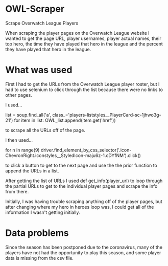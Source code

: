 # OWL-Scraper
Scrape Overwatch League Players

When scraping the player pages on the Overwatch League website I wanted to get the page URL, player usernames, player actual names, their top hero, the time they have played that hero in the league and the percent they have played that hero in the league.

# What was used

First I had to get the URLs from the Overwatch League player roster, but I had to use selenium to click through the list because there were no links to other pages.

I used...

list = soup.find_all('a', class_='players-liststyles__PlayerCard-sc-1jhwo3g-21')
for item in list:
    OWL_list.append(item.get('href'))
    
to scrape all the URLs off of the page.

I then used...

for n in range(9)
    driver.find_element_by_css_selector('.icon-ChevronRight.iconstyles__StyledIcon-maju6z-1.cDYfNM').click()
   
to click a button to get to the next page and use the the prior function to append the URLs in a list.

After getting the list of URLs I used def get_info(player_url) to loop through the partial URLs to get to the individual player pages and scrape the info from there.

Initially, I was having trouble scraping anything off of the player pages, but after changing where my hero in heroes loop was, I could get all of the information I wasn't getting initially. 

# Data problems

Since the season has been postponed due to the coronavirus, many of the players have not had the opportunity to play this season, and some player data is missing from the csv file.
